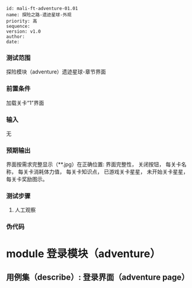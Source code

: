 ```
id: mali-ft-adventure-01.01
name: 探险之路-遗迹星球-外观
priority: 高
sequence: 
version: v1.0
author: 
date: 
```
### 测试范围
  探险模块（adventure）遗迹星球-章节界面
### 前置条件
  加载关卡“1”界面
### 输入
  无
### 预期输出
  界面按需求完整显示（**.jpg）在正确位置: 界面完整性，
                                      关闭按钮，
                                      每关卡名称，
                                      每关卡消耗体力值，
                                      每关卡知识点，
                                      已游戏关卡星星，
                                      未开始关卡星星，
                                      每关卡奖励图示。
### 测试步骤
  1. 人工观察
### 伪代码

# module 登录模块（adventure）
## 用例集（describe）:  登录界面（adventure page）
